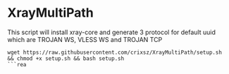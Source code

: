 # XrayMultiPath
This script will install xray-core and generate 3 protocol for default uuid which are TROJAN WS, VLESS WS and TROJAN TCP


```
wget https://raw.githubusercontent.com/crixsz/XrayMultiPath/setup.sh && chmod +x setup.sh && bash setup.sh
```rea